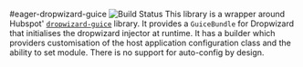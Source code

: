 #eager-dropwizard-guice ![Build Status](https://travis-ci.org/alphagov/eager-dropwizard-guice.svg?branch=master)
This library is a wrapper around Hubspot' [`dropwizard-guice`](http://www.github.com/hubspot/dropwizard-guice) library. It provides a `GuiceBundle` for Dropwizard that initialises the dropwizard injector at runtime. It has a builder which providers customisation of the host application configuration class and the ability to set module. There is no support for auto-config by design.
